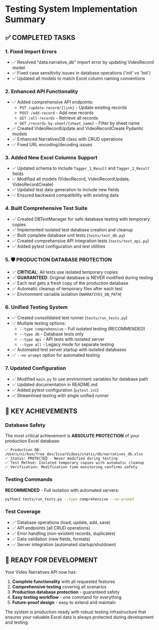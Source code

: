 # Testing System Implementation Summary

## ✅ COMPLETED TASKS

### 1. Fixed Import Errors

- ✅ Resolved "data.narrative_db" import error by updating VideoRecord model
- ✅ Fixed case sensitivity issues in database operations ('init' vs 'Init')
- ✅ Updated all models to match Excel column naming conventions

### 2. Enhanced API Functionality

- ✅ Added comprehensive API endpoints:
  - `PUT /update-record/{link}` - Update existing records
  - `POST /add-record` - Add new records
  - `GET /all-records` - Retrieve all records
  - `GET /records-by-sheet/{sheet_name}` - Filter by sheet name
- ✅ Created VideoRecordUpdate and VideoRecordCreate Pydantic models
- ✅ Enhanced NarrativesDB class with CRUD operations
- ✅ Fixed URL encoding/decoding issues

### 3. Added New Excel Columns Support

- ✅ Updated schema to include `Tagger_1_Result` and `Tagger_2_Result` fields
- ✅ Modified all models (VideoRecord, VideoRecordUpdate, VideoRecordCreate)
- ✅ Updated test data generation to include new fields
- ✅ Ensured backward compatibility with existing data

### 4. Built Comprehensive Test Suite

- ✅ Created DBTestManager for safe database testing with temporary copies
- ✅ Implemented isolated test database creation and cleanup
- ✅ Built complete database unit tests (`tests/test_db.py`)
- ✅ Created comprehensive API integration tests (`tests/test_api.py`)
- ✅ Added pytest configuration and test utilities

### 5. **🛡️ PRODUCTION DATABASE PROTECTION**

- ✅ **CRITICAL**: All tests use isolated temporary copies
- ✅ **GUARANTEED**: Original database is NEVER modified during testing
- ✅ Each test gets a fresh copy of the production database
- ✅ Automatic cleanup of temporary files after each test
- ✅ Environment variable isolation (`NARRATIVES_DB_PATH`)

### 6. Unified Testing System

- ✅ Created consolidated test runner (`tests/run_tests.py`)
- ✅ Multiple testing options:
  - `--type comprehensive` - Full isolated testing (RECOMMENDED)
  - `--type db` - Database tests only
  - `--type api` - API tests with isolated server
  - `--type all` - Legacy mode for separate testing
- ✅ Automated test server startup with isolated databases
- ✅ `--no-prompt` option for automated testing

### 7. Updated Configuration

- ✅ Modified `main.py` to use environment variables for database path
- ✅ Updated documentation in README.md
- ✅ Added pytest configuration (`pytest.ini`)
- ✅ Streamlined testing with single unified runner

## 🎯 KEY ACHIEVEMENTS

### Database Safety

The most critical achievement is **ABSOLUTE PROTECTION** of your production Excel database:

```
✅ Production DB: /Users/nirkon/free_dev/IssarVideos/static/db/narratives_db.xlsx
✅ Status: PROTECTED - Never modified during testing
✅ Test Method: Isolated temporary copies with automatic cleanup
✅ Verification: Modification time monitoring confirms safety
```

### Testing Commands

**RECOMMENDED** - Full isolation with automated servers:

```bash
python3 tests/run_tests.py --type comprehensive --no-prompt
```

### Test Coverage

- ✅ Database operations (load, update, add, save)
- ✅ API endpoints (all CRUD operations)
- ✅ Error handling (non-existent records, duplicates)
- ✅ Data validation (new fields, formats)
- ✅ Server integration (automated startup/shutdown)

## 🚀 READY FOR DEVELOPMENT

Your Video Narratives API now has:

1. **Complete functionality** with all requested features
2. **Comprehensive testing** covering all scenarios
3. **Production database protection** - guaranteed safety
4. **Easy testing workflow** - one command for everything
5. **Future-proof design** - easy to extend and maintain

The system is production-ready with robust testing infrastructure that ensures your valuable Excel data is always protected during development and testing.
